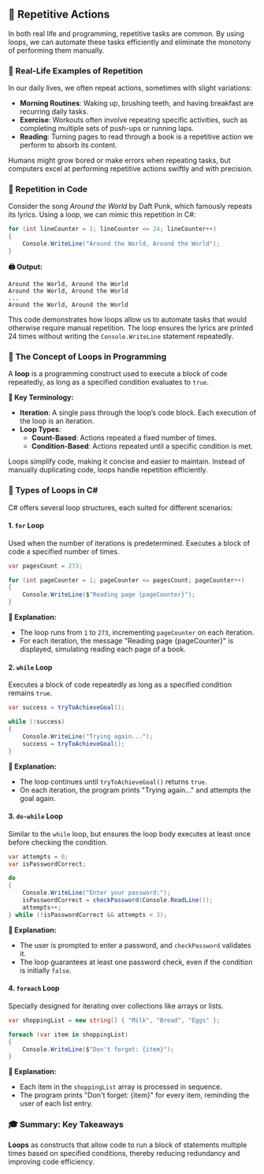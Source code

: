 ## 🔄 Repetitive Actions

In both real life and programming, repetitive tasks are common. By using loops, we can automate these tasks efficiently and eliminate the monotony of performing them manually.

### 📅 Real-Life Examples of Repetition

In our daily lives, we often repeat actions, sometimes with slight variations:

- **Morning Routines**: Waking up, brushing teeth, and having breakfast are recurring daily tasks.
- **Exercise**: Workouts often involve repeating specific activities, such as completing multiple sets of push-ups or running laps.
- **Reading**: Turning pages to read through a book is a repetitive action we perform to absorb its content.

Humans might grow bored or make errors when repeating tasks, but computers excel at performing repetitive actions swiftly and with precision.

### 🎵 Repetition in Code

Consider the song *Around the World* by Daft Punk, which famously repeats its lyrics. Using a loop, we can mimic this repetition in C#:

```csharp
for (int lineCounter = 1; lineCounter <= 24; lineCounter++)
{
    Console.WriteLine("Around the World, Around the World");
}
```

**🖨️ Output:**

```plaintext
Around the World, Around the World
Around the World, Around the World
...
Around the World, Around the World
```

This code demonstrates how loops allow us to automate tasks that would otherwise require manual repetition. The loop ensures the lyrics are printed 24 times without writing the `Console.WriteLine` statement repeatedly.

### 🔄 The Concept of Loops in Programming

A **loop** is a programming construct used to execute a block of code repeatedly, as long as a specified condition evaluates to `true`.

**🔑 Key Terminology:**

- **Iteration**: A single pass through the loop’s code block. Each execution of the loop is an iteration.
- **Loop Types**:
	- **Count-Based**: Actions repeated a fixed number of times.
	- **Condition-Based**: Actions repeated until a specific condition is met.

Loops simplify code, making it concise and easier to maintain. Instead of manually duplicating code, loops handle repetition efficiently.

### 🚀 Types of Loops in C#

C# offers several loop structures, each suited for different scenarios:

#### 1. `for` Loop

Used when the number of iterations is predetermined. Executes a block of code a specified number of times.

```csharp
var pagesCount = 273;

for (int pageCounter = 1; pageCounter <= pagesCount; pageCounter++)
{
    Console.WriteLine($"Reading page {pageCounter}");
}
```

**📖 Explanation:**

- The loop runs from `1` to `273`, incrementing `pageCounter` on each iteration.
- For each iteration, the message "Reading page {pageCounter}" is displayed, simulating reading each page of a book.

#### 2. `while` Loop

Executes a block of code repeatedly as long as a specified condition remains `true`.

```csharp
var success = tryToAchieveGoal();

while (!success)
{
    Console.WriteLine("Trying again...");
    success = tryToAchieveGoal();
}
```

**📖 Explanation:**

- The loop continues until `tryToAchieveGoal()` returns `true`.
- On each iteration, the program prints "Trying again..." and attempts the goal again.

#### 3. `do-while` Loop

Similar to the `while` loop, but ensures the loop body executes at least once before checking the condition.

```csharp
var attempts = 0;
var isPasswordCorrect;

do
{
    Console.WriteLine("Enter your password:");
    isPasswordCorrect = checkPassword(Console.ReadLine());
    attempts++;
} while (!isPasswordCorrect && attempts < 3);
```

**📖 Explanation:**

- The user is prompted to enter a password, and `checkPassword` validates it.
- The loop guarantees at least one password check, even if the condition is initially `false`.

#### 4. `foreach` Loop

Specially designed for iterating over collections like arrays or lists.

```csharp
var shoppingList = new string[] { "Milk", "Bread", "Eggs" };

foreach (var item in shoppingList)
{
    Console.WriteLine($"Don't forget: {item}");
}
```

**📖 Explanation:**

- Each item in the `shoppingList` array is processed in sequence.
- The program prints "Don't forget: {item}" for every item, reminding the user of each list entry.

### 🎓 **Summary: Key Takeaways**

**Loops** as constructs that allow code to run a block of statements multiple times based on specified conditions, thereby reducing redundancy and improving code efficiency.